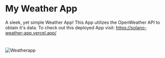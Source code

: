 # My Weather App
A sleek, yet simple Weather App! This App utilizes the OpenWeather API to obtain it's data.
To check out this deployed App visit: https://solano-weather-app.vercel.app/
#
![Weatherapp](https://user-images.githubusercontent.com/111948487/223854120-cd5914f4-3e97-433c-b419-8a46da49b28c.png)
